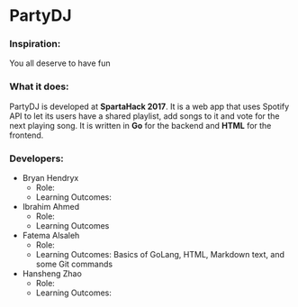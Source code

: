 # **PartyDJ**

### Inspiration:


You all deserve to have fun 

### What it does:


PartyDJ is developed at **SpartaHack 2017**. It is a web app that uses Spotify API to let its users have a shared playlist, add songs to it and vote for the next playing song. It is written in **Go** for the backend and **HTML** for the frontend.  

### Developers: 
* Bryan Hendryx
  + Role:
  + Learning Outcomes:
* Ibrahim Ahmed
  + Role:
  + Learning Outcomes
* Fatema Alsaleh
  + Role:
  + Learning Outcomes: Basics of GoLang, HTML, Markdown text, and some Git commands
* Hansheng Zhao
  + Role:
  + Learning Outcomes:



